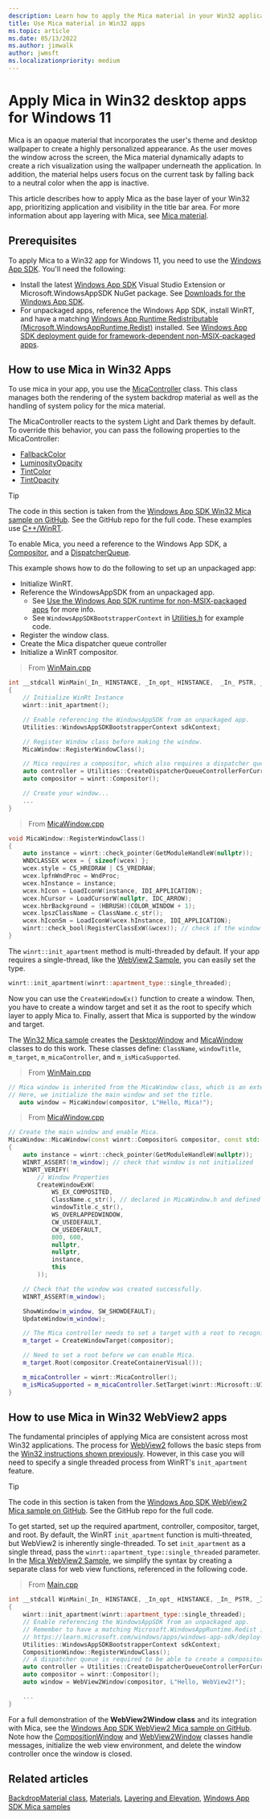 ```yaml
---
description: Learn how to apply the Mica material in your Win32 applications.
title: Use Mica material in Win32 apps
ms.topic: article
ms.date: 05/13/2022
ms.author: jimwalk
author: jwmsft
ms.localizationpriority: medium
---
```


# Apply Mica in Win32 desktop apps for Windows 11

Mica is an opaque material that incorporates the user's theme and desktop wallpaper to create a highly personalized appearance. As the user moves the window across the screen, the Mica material dynamically adapts to create a rich visualization using the wallpaper underneath the application. In addition, the material helps users focus on the current task by falling back to a neutral color when the app is inactive.

This article describes how to apply Mica as the base layer of your Win32 app, prioritizing application and visibility in the title bar area. For more information about app layering with Mica, see [Mica material](../../design/style/mica.md).

## Prerequisites

To apply Mica to a Win32 app for Windows 11, you need to use the [Windows App SDK](/windows/apps/windows-app-sdk/). You'll need the following:

- Install the  latest [Windows App SDK](/windows/apps/windows-app-sdk/) Visual Studio Extension or Microsoft.WindowsAppSDK NuGet package. See [Downloads for the Windows App SDK](/windows/apps/windows-app-sdk/downloads).
- For unpackaged apps, reference the Windows App SDK, install WinRT, and have a matching [Windows App Runtime Redistributable (Microsoft.WindowsAppRuntime.Redist)](/windows/apps/windows-app-sdk/downloads) installed. See [Windows App SDK deployment guide for framework-dependent non-MSIX-packaged apps](/windows/apps/windows-app-sdk/deploy-unpackaged-apps).

## How to use Mica in Win32 Apps

To use mica in your app, you use the [MicaController](/windows/windows-app-sdk/api/winrt/microsoft.ui.composition.systembackdrops.micacontroller) class. This class manages both the rendering of the system backdrop material as well as the handling of system policy for the mica material.

The MicaController reacts to the system Light and Dark themes by default. To override this behavior, you can pass the following properties to the MicaController:

- [FallbackColor](/windows/windows-app-sdk/api/winrt/microsoft.ui.composition.systembackdrops.micacontroller.fallbackcolor)
- [LuminosityOpacity](/windows/windows-app-sdk/api/winrt/microsoft.ui.composition.systembackdrops.micacontroller.luminosityopacity)
- [TintColor](/windows/windows-app-sdk/api/winrt/microsoft.ui.composition.systembackdrops.micacontroller.tintcolor)
- [TintOpacity](/windows/windows-app-sdk/api/winrt/microsoft.ui.composition.systembackdrops.micacontroller.tintopacity)

> [!TIP]
> The code in this section is taken from the [Windows App SDK Win32 Mica sample on GitHub](https://github.com/microsoft/WindowsAppSDK-Samples/tree/main/Samples/Mica/cpp-win32). See the GitHub repo for the full code. These examples use [C++/WinRT](/windows/uwp/cpp-and-winrt-apis/).

To enable Mica, you need a reference to the Windows App SDK, a [Compositor](/uwp/api/windows.ui.composition.compositor), and a [DispatcherQueue](/uwp/api/windows.system.dispatcherqueue).

This example shows how to do the following to set up an unpackaged app:

- Initialize WinRT.
- Reference the WindowsAppSDK from an unpackaged app.
  - See [Use the Windows App SDK runtime for non-MSIX-packaged apps](/windows/apps/windows-app-sdk/use-windows-app-sdk-run-time) for more info.
  - See `WindowsAppSDKBootstrapperContext` in [Utilities.h](https://github.com/microsoft/WindowsAppSDK-Samples/blob/main/Samples/Mica/cpp-win32/WinAppSDKMicaSample/Utilities.h) for example code.
- Register the window class.
- Create the Mica dispatcher queue controller
- Initialize a WinRT compositor.

> From [WinMain.cpp](https://github.com/microsoft/WindowsAppSDK-Samples/blob/main/Samples/Mica/cpp-win32/WinAppSDKMicaSample/WinMain.cpp)


```cpp
int __stdcall WinMain(_In_ HINSTANCE, _In_opt_ HINSTANCE,  _In_ PSTR, _In_ int)
{
    // Initialize WinRt Instance
    winrt::init_apartment();

    // Enable referencing the WindowsAppSDK from an unpackaged app.
    Utilities::WindowsAppSDKBootstrapperContext sdkContext;

    // Register Window class before making the window.
    MicaWindow::RegisterWindowClass();

    // Mica requires a compositor, which also requires a dispatcher queue.
    auto controller = Utilities::CreateDispatcherQueueControllerForCurrentThread();
    auto compositor = winrt::Compositor();

    // Create your window...
    ...
}
```

> From [MicaWindow.cpp](https://github.com/microsoft/WindowsAppSDK-Samples/blob/main/Samples/Mica/cpp-win32/WinAppSDKMicaSample/MicaWindow.cpp)

```cpp
void MicaWindow::RegisterWindowClass()
{
    auto instance = winrt::check_pointer(GetModuleHandleW(nullptr));
    WNDCLASSEX wcex = { sizeof(wcex) };
    wcex.style = CS_HREDRAW | CS_VREDRAW;
    wcex.lpfnWndProc = WndProc;
    wcex.hInstance = instance;
    wcex.hIcon = LoadIconW(instance, IDI_APPLICATION);
    wcex.hCursor = LoadCursorW(nullptr, IDC_ARROW);
    wcex.hbrBackground = (HBRUSH)(COLOR_WINDOW + 1);
    wcex.lpszClassName = ClassName.c_str();
    wcex.hIconSm = LoadIconW(wcex.hInstance, IDI_APPLICATION);
    winrt::check_bool(RegisterClassExW(&wcex)); // check if the window class was registered successfully
}
```

The `winrt::init_apartment` method is multi-threaded by default. If your app requires a single-thread, like the [WebView2 Sample](#how-to-use-mica-in-win32-webview2-apps), you can easily set the type.

```cpp
winrt::init_apartment(winrt::apartment_type::single_threaded);
```

Now you can use the `CreateWindowEx()` function to create a window. Then, you have to create a window target and set it as the root to specify which layer to apply Mica to. Finally, assert that Mica is supported by the window and target.

The [Win32 Mica sample](https://github.com/microsoft/WindowsAppSDK-Samples/tree/main/Samples/Mica/cpp-win32) creates the [DesktopWindow](https://github.com/microsoft/WindowsAppSDK-Samples/blob/main/Samples/Mica/cpp-win32/WinAppSDKMicaSample/DesktopWindow.h) and [MicaWindow](https://github.com/microsoft/WindowsAppSDK-Samples/blob/main/Samples/Mica/cpp-win32/WinAppSDKMicaSample/MicaWindow.cpp) classes to do this work. These classes define: `ClassName`, `windowTitle`, `m_target`, `m_micaController`, and `m_isMicaSupported`.

> From [WinMain.cpp](https://github.com/microsoft/WindowsAppSDK-Samples/blob/main/Samples/Mica/cpp-win32/WinAppSDKMicaSample/WinMain.cpp)

```cpp
// Mica window is inherited from the MicaWindow class, which is an extension of the DesktopWindow Class.
// Here, we initialize the main window and set the title.
   auto window = MicaWindow(compositor, L"Hello, Mica!");
```

> From [MicaWindow.cpp](https://github.com/microsoft/WindowsAppSDK-Samples/blob/main/Samples/Mica/cpp-win32/WinAppSDKMicaSample/MicaWindow.cpp)

```cpp
// Create the main window and enable Mica.
MicaWindow::MicaWindow(const winrt::Compositor& compositor, const std::wstring& windowTitle)
{
    auto instance = winrt::check_pointer(GetModuleHandleW(nullptr));
    WINRT_ASSERT(!m_window); // check that window is not initialized
    WINRT_VERIFY(
        // Window Properties
        CreateWindowExW(
            WS_EX_COMPOSITED,
            ClassName.c_str(), // declared in MicaWindow.h and defined above
            windowTitle.c_str(),
            WS_OVERLAPPEDWINDOW,
            CW_USEDEFAULT,
            CW_USEDEFAULT, 
            800, 600, 
            nullptr, 
            nullptr, 
            instance, 
            this
        ));

    // Check that the window was created successfully.
    WINRT_ASSERT(m_window);

    ShowWindow(m_window, SW_SHOWDEFAULT);
    UpdateWindow(m_window);

    // The Mica controller needs to set a target with a root to recognize the visual base layer.
    m_target = CreateWindowTarget(compositor);

    // Need to set a root before we can enable Mica.
    m_target.Root(compositor.CreateContainerVisual());

    m_micaController = winrt::MicaController();
    m_isMicaSupported = m_micaController.SetTarget(winrt::Microsoft::UI::WindowId{ reinterpret_cast<uint64_t>(m_window) }, m_target);
}
```

## How to use Mica in Win32 WebView2 apps

The fundamental principles of applying Mica are consistent across most Win32 applications. The process for [WebView2](/microsoft-edge/webview2/) follows the basic steps from the [Win32 instructions shown previously](#how-to-use-mica-in-win32-apps). However, in this case you will need to specify a single threaded process from WinRT's `init_apartment` feature.

> [!TIP]
> The code in this section is taken from the [Windows App SDK WebView2 Mica sample on GitHub](https://github.com/microsoft/WindowsAppSDK-Samples/tree/main/Samples/Mica/cpp-WebView2). See the GitHub repo for the full code.

To get started, set up the required apartment, controller, compositor, target, and root. By default, the WinRT `init_apartment` function is multi-threated, but WebView2 is inherently single-threaded. To set `init_apartment` as a single thread, pass the `winrt::apartment_type::single_threaded` parameter. In the [Mica WebView2 Sample](https://github.com/microsoft/WindowsAppSDK-Samples/tree/main/Samples/Mica/cpp-WebView2), we simplify the syntax by creating a separate class for web view functions, referenced in the following code.

> From [Main.cpp](https://github.com/microsoft/WindowsAppSDK-Samples/blob/main/Samples/Mica/cpp-WebView2/Mica-WebView2/Main.cpp)

```cpp
int __stdcall WinMain(_In_ HINSTANCE, _In_opt_ HINSTANCE, _In_ PSTR, _In_ int)
{
    winrt::init_apartment(winrt::apartment_type::single_threaded);
    // Enable referencing the WindowsAppSDK from an unpackaged app.
    // Remember to have a matching Microsoft.WindowsAppRuntime.Redist installed.
    // https://learn.microsoft.com/windows/apps/windows-app-sdk/deploy-unpackaged-apps
    Utilities::WindowsAppSDKBootstrapperContext sdkContext;
    CompositionWindow::RegisterWindowClass();
    // A dispatcher queue is required to be able to create a compositor.
    auto controller = Utilities::CreateDispatcherQueueControllerForCurrentThread();
    auto compositor = winrt::Compositor();
    auto window = WebView2Window(compositor, L"Hello, WebView2!");

    ...
}
```

For a full demonstration of the **WebView2Window class** and its integration with Mica, see the [Windows App SDK WebView2 Mica sample on GitHub](https://github.com/microsoft/WindowsAppSDK-Samples/tree/main/Samples/Mica/cpp-WebView2). Note how the [CompositionWindow](https://github.com/microsoft/WindowsAppSDK-Samples/blob/main/Samples/Mica/cpp-WebView2/Mica-WebView2/CompositionWindow.cpp) and [WebView2Window](https://github.com/microsoft/WindowsAppSDK-Samples/blob/main/Samples/Mica/cpp-WebView2/Mica-WebView2/WebView2Window.cpp) classes handle messages, initialize the web view environment, and delete the window controller once the window is closed.

## Related articles

[BackdropMaterial class](/windows/windows-app-sdk/api/winrt/microsoft.ui.xaml.controls.backdropmaterial), [Materials](../../design/signature-experiences/materials.md), [Layering and Elevation](../../design/signature-experiences/layering.md), [Windows App SDK Mica samples](https://github.com/microsoft/WindowsAppSDK-Samples/tree/main/Samples/Mica)
